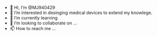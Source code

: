 - 👋 Hi, I’m @MJ940429
- 👀 I’m interested in desinging medical devices to extend my knowlege.
- 🌱 I’m currently learning 
- 💞️ I’m looking to collaborate on ...
- 📫 How to reach me ...

<!---
MJ940429/MJ940429 is a ✨ special ✨ repository because its `README.md` (this file) appears on your GitHub profile.
You can click the Preview link to take a look at your changes.
--->
